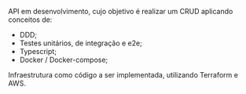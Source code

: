 API em desenvolvimento, cujo objetivo é realizar um CRUD aplicando conceitos de:
- DDD;
- Testes unitários, de integração e e2e;
- Typescript;
- Docker / Docker-compose;

Infraestrutura como código a ser implementada, utilizando Terraform e AWS.
